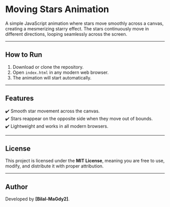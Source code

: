 # Moving Stars Animation  

A simple JavaScript animation where stars move smoothly across a canvas, creating a mesmerizing starry effect. The stars continuously move in different directions, looping seamlessly across the screen.  

---

## How to Run  
1. Download or clone the repository.  
2. Open `index.html` in any modern web browser.  
3. The animation will start automatically.  

---

## Features  
✔️ Smooth star movement across the canvas.  
✔️ Stars reappear on the opposite side when they move out of bounds.    
✔️ Lightweight and works in all modern browsers.  

---

## License  
This project is licensed under the **MIT License**, meaning you are free to use, modify, and distribute it with proper attribution.  

---

## Author  
Developed by **[Bilal-MaGdy2]**.